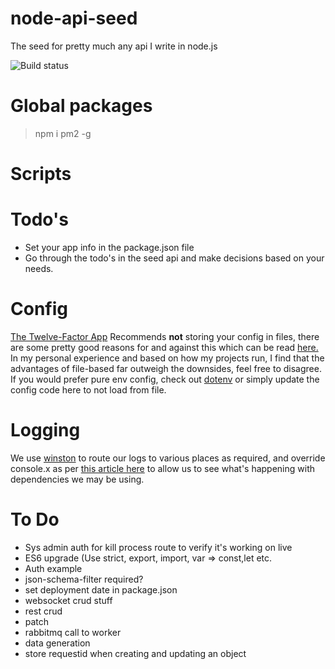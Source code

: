 # node-api-seed
The seed for pretty much any api I write in node.js

![Build status](https://travis-ci.org/eXigentCoder/node-api-seed.svg?branch=master)

# Global packages

> npm i pm2 -g

# Scripts

# Todo's
- Set your app info in the package.json file
- Go through the todo's in the seed api and make decisions based on your needs.

# Config
[The Twelve-Factor App](https://12factor.net/config) Recommends **not** storing your config in files, there are some pretty good reasons for and against this which can be read [here.](https://gist.github.com/telent/9742059) In my personal experience and based on how my projects run, I find that the advantages of file-based far outweigh the downsides, feel free to disagree. If you would prefer pure env config, check out [dotenv](https://www.npmjs.com/package/dotenv) or simply update the config code here to not load from file.

# Logging
We use [winston](https://github.com/winstonjs/winston) to route our logs to various places as required, and override console.x as per [this article here](http://seanmonstar.com/post/56448644049/consolelog-all-the-things) to allow us to see what's happening with dependencies we may be using.

# To Do

- Sys admin auth for kill process route to verify it's working on live
- ES6 upgrade (Use strict, export, import, var => const,let etc.
- Auth example
- json-schema-filter required?
- set deployment date in package.json
- websocket crud stuff
- rest crud
- patch
- rabbitmq call to worker
- data generation
- store requestid when creating and updating an object